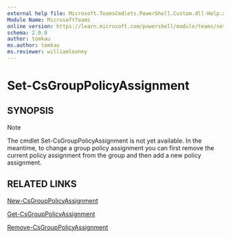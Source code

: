 ```yaml
---
external help file: Microsoft.TeamsCmdlets.PowerShell.Custom.dll-Help.xml
Module Name: MicrosoftTeams
online version: https://learn.microsoft.com/powershell/module/teams/set-csgrouppolicyassignment
schema: 2.0.0
author: tomkau
ms.author: tomkau
ms.reviewer: williamlooney
---
```


# Set-CsGroupPolicyAssignment

## SYNOPSIS

> [!NOTE]
> The cmdlet Set-CsGroupPolicyAssignment is not yet available. In the meantime, to change a group policy assignment you can first remove the current policy assignment from the group and then add a new policy assignment.


## RELATED LINKS

[New-CsGroupPolicyAssignment](New-CsGroupPolicyAssignment.md)

[Get-CsGroupPolicyAssignment](Get-CsGroupPolicyAssignment.md)

[Remove-CsGroupPolicyAssignment](Remove-CsGroupPolicyAssignment.md)
